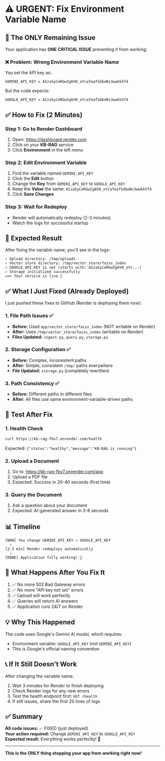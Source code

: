 # ⚠️ URGENT: Fix Environment Variable Name

## 🎯 The ONLY Remaining Issue

Your application has **ONE CRITICAL ISSUE** preventing it from working:

### ❌ Problem: Wrong Environment Variable Name

You set the API key as:
```
GEMINI_API_KEY = AIzaSyCeRGwIg6V0_oYcaTeafSdbeBs3wwkk5f4
```

But the code expects:
```
GOOGLE_API_KEY = AIzaSyCeRGwIg6V0_oYcaTeafSdbeBs3wwkk5f4
```

## ✅ How to Fix (2 Minutes)

### Step 1: Go to Render Dashboard
1. Open: https://dashboard.render.com
2. Click on your **KB-RAG** service
3. Click **Environment** in the left menu

### Step 2: Edit Environment Variable
1. Find the variable named `GEMINI_API_KEY`
2. Click the **Edit** button
3. Change the **Key** from `GEMINI_API_KEY` to `GOOGLE_API_KEY`
4. Keep the **Value** the same: `AIzaSyCeRGwIg6V0_oYcaTeafSdbeBs3wwkk5f4`
5. Click **Save Changes**

### Step 3: Wait for Redeploy
- Render will automatically redeploy (2-3 minutes)
- Watch the logs for successful startup

## 🎉 Expected Result

After fixing the variable name, you'll see in the logs:

```
✓ Upload directory: /tmp/uploads
✓ Vector store directory: /tmp/vector_store/faiss_index
✓ GOOGLE_API_KEY is set (starts with: AIzaSyCeRGwIg6V0_oYc...)
✓ Storage initialized successfully
==> Your service is live 🎉
```

## ✅ What I Just Fixed (Already Deployed)

I just pushed these fixes to GitHub (Render is deploying them now):

### 1. File Path Issues ✅
- **Before:** Used `app/vector_store/faiss_index` (NOT writable on Render)
- **After:** Uses `/tmp/vector_store/faiss_index` (writable on Render)
- **Files Updated:** `ingest.py`, `query.py`, `storage.py`

### 2. Storage Configuration ✅
- **Before:** Complex, inconsistent paths
- **After:** Simple, consistent `/tmp/` paths everywhere
- **File Updated:** `storage.py` (completely rewritten)

### 3. Path Consistency ✅
- **Before:** Different paths in different files
- **After:** All files use same environment-variable-driven paths

## 🧪 Test After Fix

### 1. Health Check
```bash
curl https://kb-rag-fbv7.onrender.com/health
```
Expected: `{"status":"healthy","message":"KB-RAG is running"}`

### 2. Upload a Document
1. Go to: https://kb-rag-fbv7.onrender.com/app
2. Upload a PDF file
3. Expected: Success in 20-40 seconds (first time)

### 3. Query the Document
1. Ask a question about your document
2. Expected: AI-generated answer in 3-8 seconds

## 📊 Timeline

```
[NOW] You change GEMINI_API_KEY → GOOGLE_API_KEY
  ↓
[2-3 min] Render redeploys automatically
  ↓
[DONE] Application fully working! 🎉
```

## 🚀 What Happens After You Fix It

1. ✅ No more 502 Bad Gateway errors
2. ✅ No more "API key not set" errors
3. ✅ Upload will work perfectly
4. ✅ Queries will return AI answers
5. ✅ Application runs 24/7 on Render

## 💡 Why This Happened

The code uses Google's Gemini AI model, which requires:
- Environment variable: `GOOGLE_API_KEY` (not `GEMINI_API_KEY`)
- This is Google's official naming convention

## 📞 If It Still Doesn't Work

After changing the variable name:

1. Wait 3 minutes for Render to finish deploying
2. Check Render logs for any new errors
3. Test the health endpoint first: `GET /health`
4. If still issues, share the first 20 lines of logs

## ✅ Summary

**All code issues:** ✅ FIXED (just deployed)  
**Your action required:** Change `GEMINI_API_KEY` to `GOOGLE_API_KEY`  
**Expected result:** Everything works perfectly! 🎉

---

**This is the ONLY thing stopping your app from working right now!**
